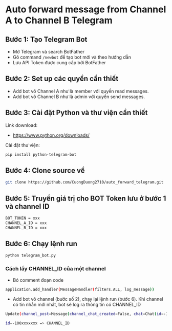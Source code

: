 # Auto forward message from Channel A to Channel B Telegram

## Bước 1: Tạo Telegram Bot
- Mở Telegram và search BotFather
- Gõ command `/newbot` để tạo bot mới và theo hướng dẫn
- Lưu API Token được cung cấp bởi BotFather

## Bước 2: Set up các quyền cần thiết
- Add bot vô Channel A như là member với quyền read messages.
- Add bot vô Channel B như là admin với quyền send messages.

## Bước 3: Cài đặt Python và thư viện cần thiết

Link download:
- https://www.python.org/downloads/

Cài đặt thư viện:
```sh
pip install python-telegram-bot
```

## Bước 4: Clone source về
```sh
git clone https://github.com/CuongDuong2710/auto_forward_telegram.git
```

## Bước 5: Truyền giá trị cho BOT Token lưu ở bước 1 và channel ID
```sh
BOT_TOKEN = xxx
CHANNEL_A_ID = xxx
CHANNEL_B_ID = xxx
```

## Bước 6:  Chạy lệnh run
```sh
python telegram_bot.py
```

### Cách lấy CHANNEL_ID của một channel
- Bỏ comment đoạn code

```sh
application.add_handler(MessageHandler(filters.ALL, log_message))
```

- Add bot vô channel (bước số 2), chạy lại lệnh run (bước 6). Khi channel có tin nhắn mới nhất, bot sẽ log ra thông tin có CHANNEL_ID

```sh
Update(channel_post=Message(channel_chat_created=False, chat=Chat(id=-100xxxxxxx, title='xxxx', type=<ChatType.CHANNEL>, username='xxxxx'), ...)

id=-100xxxxxxx => CHANNEL_ID
```